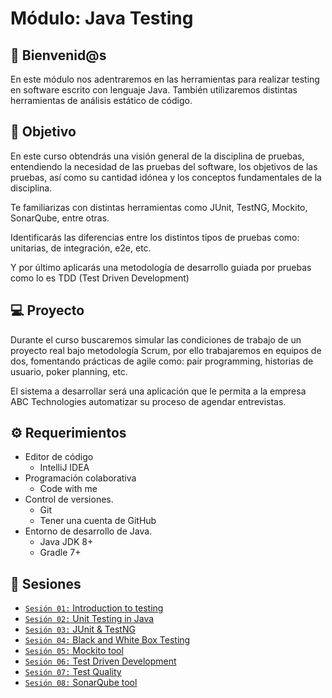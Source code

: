 # Módulo: Java Testing

## :wave: Bienvenid@s

En este módulo nos adentraremos en las herramientas para realizar testing en software escrito con lenguaje Java. También
utilizaremos distintas herramientas de análisis estático de código.

## :dart: Objetivo

En este curso obtendrás una visión general de la disciplina de pruebas, entendiendo la necesidad de las
pruebas del software, los objetivos de las pruebas, así como su cantidad idónea y los conceptos fundamentales de la
disciplina.

Te familiarizas con distintas herramientas como JUnit, TestNG, Mockito, SonarQube, entre otras.

Identificarás las diferencias entre los distintos tipos de pruebas como: unitarias, de integración, e2e, etc.

Y por último aplicarás una metodología de desarrollo guiada por pruebas como lo es TDD (Test Driven
Development)

## 💻 Proyecto

Durante el curso buscaremos simular las condiciones de trabajo de un proyecto real bajo metodología Scrum, por ello
trabajaremos en equipos de dos, fomentando prácticas de agile como: pair programming, historias de usuario, poker
planning, etc.

El sistema a desarrollar será una aplicación que le permita a la empresa ABC Technologies automatizar su proceso de
agendar entrevistas.

## :gear: Requerimientos

- Editor de código
  - IntelliJ IDEA
- Programación colaborativa
  - Code with me
- Control de versiones.
  - Git
  - Tener una cuenta de GitHub
- Entorno de desarrollo de Java. 
  - Java JDK 8+ 
  - Gradle 7+

## :bookmark_tabs: Sesiones

- [`Sesión 01:` Introduction to testing](./Sesion-01)
- [`Sesión 02:` Unit Testing in Java](./Sesion-02)
- [`Sesión 03:` JUnit & TestNG](./Sesion-03)
- [`Sesión 04:` Black and White Box Testing](./Sesion-04)
- [`Sesión 05:` Mockito tool](./Sesion-05)
- [`Sesión 06:` Test Driven Development](./Sesion-06)
- [`Sesión 07:` Test Quality](./Sesion-07)
- [`Sesión 08:` SonarQube tool](./Sesion-08)

